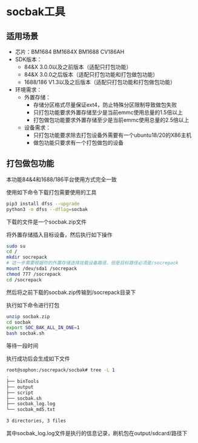 # socbak工具

## 适用场景

* 芯片：BM1684 BM1684X BM1688 CV186AH
* SDK版本：
  * 84&X 3.0.0以及之前版本（适配只打包功能）
  * 84&X 3.0.0之后版本（适配只打包功能和打包做包功能）
  * 1688/186 V1.3以及之后版本（适配只打包功能和打包做包功能）
* 环境需求：
  * 外置存储： 
    * 存储分区格式尽量保证ext4，防止特殊分区限制导致做包失败
    * 只打包功能要求外置存储至少是当前emmc使用总量的1.5倍以上
    * 打包做包功能要求外置存储至少是当前emmc使用总量的2.5倍以上
  * 设备需求：
    * 只打包功能要求除去打包设备外需要有一个ubuntu18/20的X86主机
    * 做包功能只要求有一个打包做包的设备

## 打包做包功能

本功能84&4和1688/186平台使用方式完全一致

使用如下命令下载打包需要使用的工具

``` bash
pip3 install dfss --upgrade
python3 -m dfss --dflag=socbak
```

下载的文件是一个socbak.zip文件

将外置存储插入目标设备，然后执行如下操作

``` bash
sudo su
cd /
mkdir socrepack
# 这一步需要根据你的外置存储选择挂载设备路径，但是目标路径必须是/socrepack
mount /dev/sda1 /socrepack
chmod 777 /socrepack
cd /socrepack
```

然后将之前下载的socbak.zip传输到/socrepack目录下

执行如下命令进行打包

``` bash
unzip socbak.zip
cd socbak
export SOC_BAK_ALL_IN_ONE=1
bash socbak.sh
```

等待一段时间

执行成功后会生成如下文件

``` bash
root@sophon:/socrepack/socbak# tree -L 1
.
├── binTools
├── output
├── script
├── socbak.sh
├── socbak_log.log
└── socbak_md5.txt
 
3 directories, 3 files
```

其中socbak_log.log文件是执行的信息记录，刷机包在output/sdcard/路径下



